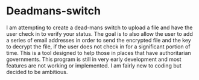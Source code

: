 # Deadmans-switch
I am attempting to create a dead-mans switch to upload a file and have the user check in to verify your status. The goal is to also allow the user to add a series of email addresses in order to send the encrypted file and the key to decrypt the file, if the user does not check in for a significant portion of time. This is a tool designed to help those in places that have authoritarian governments. This program is still in very early development and most features are not working or implemented. I am fairly new to coding but decided to be ambitious.
